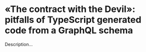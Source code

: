 # «The contract with the Devil»: pitfalls of TypeScript generated code from a GraphQL schema

Description...
